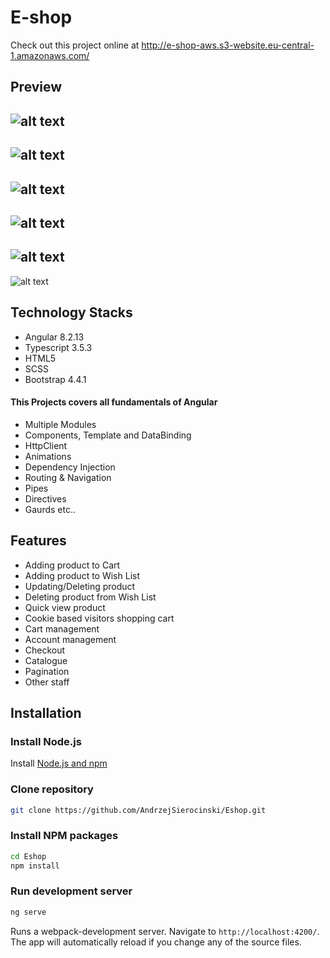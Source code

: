 # E-shop
Check out this project online at http://e-shop-aws.s3-website.eu-central-1.amazonaws.com/

## Preview

![alt text](https://github.com/AndrzejSierocinski/Eshop/blob/master/src/assets/images/main.png?raw=true)
--------------------------------------------------------------------------------
![alt text](https://github.com/AndrzejSierocinski/Eshop/blob/master/src/assets/images/shopping-cart.png?raw=true)
--------------------------------------------------------------------------------
![alt text](https://github.com/AndrzejSierocinski/Eshop/blob/master/src/assets/images/wish-list.png?raw=true)
--------------------------------------------------------------------------------
![alt text](https://github.com/AndrzejSierocinski/Eshop/blob/master/src/assets/images/products.png?raw=true)
--------------------------------------------------------------------------------
![alt text](https://github.com/AndrzejSierocinski/Eshop/blob/master/src/assets/images/account.png?raw=true)
--------------------------------------------------------------------------------
![alt text](https://github.com/AndrzejSierocinski/Eshop/blob/master/src/assets/images/contact.png?raw=true)

## Technology Stacks
- Angular 8.2.13
- Typescript 3.5.3
- HTML5
- SCSS 
- Bootstrap 4.4.1

#### This Projects covers all fundamentals of Angular

- Multiple Modules
- Components, Template and DataBinding
- HttpClient
- Animations
- Dependency Injection
- Routing & Navigation
- Pipes
- Directives
- Gaurds etc..

## Features
- Adding product to Cart
- Adding product to Wish List
- Updating/Deleting product
- Deleting product from Wish List
- Quick view product
- Cookie based visitors shopping cart
- Cart management
- Account management
- Checkout
- Catalogue
- Pagination
- Other staff

## Installation

### Install Node.js

Install [Node.js and npm](https://www.npmjs.com/get-npm)

### Clone repository

```bash
git clone https://github.com/AndrzejSierocinski/Eshop.git
```

### Install NPM packages

```bash
cd Eshop
npm install
```
 
### Run development server

```bash
ng serve
```

Runs a webpack-development server. Navigate to `http://localhost:4200/`. The app will automatically reload if you change any of the source files.


